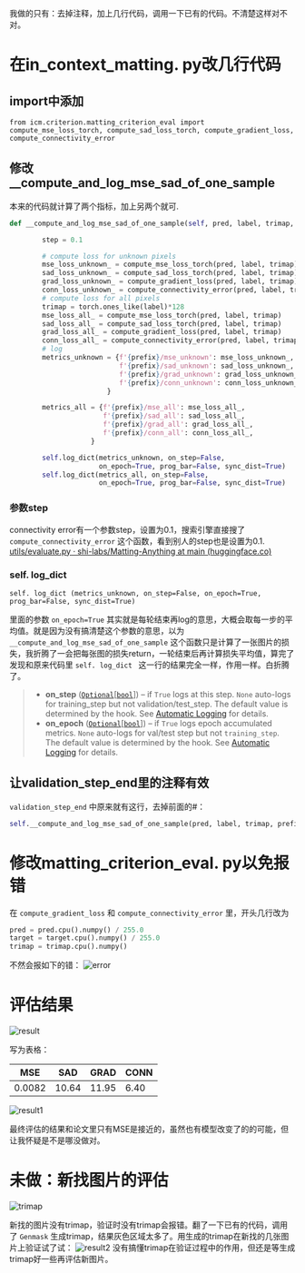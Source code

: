 我做的只有：去掉注释，加上几行代码，调用一下已有的代码。不清楚这样对不对。
# 在in_context_matting. py改几行代码
## import中添加
`from icm.criterion.matting_criterion_eval import compute_mse_loss_torch, compute_sad_loss_torch, compute_gradient_loss, compute_connectivity_error`

## 修改__compute_and_log_mse_sad_of_one_sample
本来的代码就计算了两个指标，加上另两个就可.
```python
def __compute_and_log_mse_sad_of_one_sample(self, pred, label, trimap, prefix="val"):

        step = 0.1

        # compute loss for unknown pixels
        mse_loss_unknown_ = compute_mse_loss_torch(pred, label, trimap)
        sad_loss_unknown_ = compute_sad_loss_torch(pred, label, trimap)
        grad_loss_unknown_ = compute_gradient_loss(pred, label, trimap)
        conn_loss_unknown_ = compute_connectivity_error(pred, label, trimap, step)
        # compute loss for all pixels
        trimap = torch.ones_like(label)*128
        mse_loss_all_ = compute_mse_loss_torch(pred, label, trimap)
        sad_loss_all_ = compute_sad_loss_torch(pred, label, trimap)
        grad_loss_all_ = compute_gradient_loss(pred, label, trimap)
        conn_loss_all_ = compute_connectivity_error(pred, label, trimap, step)
        # log
        metrics_unknown = {f'{prefix}/mse_unknown': mse_loss_unknown_,
                           f'{prefix}/sad_unknown': sad_loss_unknown_,
                           f'{prefix}/grad_unknown': grad_loss_unknown_,
                           f'{prefix}/conn_unknown': conn_loss_unknown_,     
                        }

        metrics_all = {f'{prefix}/mse_all': mse_loss_all_,
                       f'{prefix}/sad_all': sad_loss_all_,
                       f'{prefix}/grad_all': grad_loss_all_,
                       f'{prefix}/conn_all': conn_loss_all_,    
                    }

        self.log_dict(metrics_unknown, on_step=False,
                      on_epoch=True, prog_bar=False, sync_dist=True)
        self.log_dict(metrics_all, on_step=False,
                      on_epoch=True, prog_bar=False, sync_dist=True)
```
### 参数step
connectivity error有一个参数step，设置为0.1，搜索引擎直接搜了 `compute_connectivity_error` 这个函数，看到别人的step也是设置为0.1.
[utils/evaluate.py · shi-labs/Matting-Anything at main (huggingface.co)](https://huggingface.co/spaces/shi-labs/Matting-Anything/blob/main/utils/evaluate.py)

### self. log_dict 
`self. log_dict (metrics_unknown, on_step=False, on_epoch=True, prog_bar=False, sync_dist=True)`

里面的参数 `on_epoch=True` 其实就是每轮结束再log的意思，大概会取每一步的平均值。就是因为没有搞清楚这个参数的意思，以为 `__compute_and_log_mse_sad_of_one_sample` 这个函数只是计算了一张图片的损失，我折腾了一会把每张图的损失return，一轮结束后再计算损失平均值，算完了发现和原来代码里 `self. log_dict ` 这一行的结果完全一样，作用一样。白折腾了。

>- **on_step**[](https://lightning.ai/docs/pytorch/stable/api/lightning.pytorch.core.LightningModule.html#lightning.pytorch.core.LightningModule.log_dict.params.on_step) ([`Optional`]( https://docs.python.org/3/library/typing.html#typing.Optional "(in Python v3.12)")[[`bool`]( https://docs.python.org/3/library/functions.html#bool "(in Python v3.12)")]) – if `True` logs at this step. `None` auto-logs for training_step but not validation/test_step. The default value is determined by the hook. See [Automatic Logging](https://lightning.ai/docs/pytorch/stable/extensions/logging.html#automatic-logging) for details.
>- **on_epoch**[](https://lightning.ai/docs/pytorch/stable/api/lightning.pytorch.core.LightningModule.html#lightning.pytorch.core.LightningModule.log_dict.params.on_epoch) ([`Optional`]( https://docs.python.org/3/library/typing.html#typing.Optional " (in Python v3.12)")[[`bool`]( https://docs.python.org/3/library/functions.html#bool " (in Python v3.12)")]) – if `True` logs epoch accumulated metrics. `None` auto-logs for val/test step but not `training_step`. The default value is determined by the hook. See [Automatic Logging](https://lightning.ai/docs/pytorch/stable/extensions/logging.html#automatic-logging) for details.

## 让validation_step_end里的注释有效
 `validation_step_end` 中原来就有这行，去掉前面的#：
```python
self.__compute_and_log_mse_sad_of_one_sample(pred, label, trimap, prefix="val")
```  

# 修改matting_criterion_eval. py以免报错
在 `compute_gradient_loss` 和 `compute_connectivity_error` 里，开头几行改为
```python
pred = pred.cpu().numpy() / 255.0
target = target.cpu().numpy() / 255.0
trimap = trimap.cpu().numpy()
```
不然会报如下的错：
![error](./frostyganache_读代码笔记/image/error.png)


# 评估结果
![result](./frostyganache_读代码笔记/image/result.png)

写为表格：

| MSE    | SAD   | GRAD  | CONN |
| ------ | ----- | ----- | ---- |
| 0.0082 | 10.64 | 11.95 | 6.40 |

![result1](./frostyganache_读代码笔记/image/result1.png)

最终评估的结果和论文里只有MSE是接近的，虽然也有模型改变了的的可能，但让我怀疑是不是哪没做对。
# 未做：新找图片的评估
![trimap](./frostyganache_读代码笔记/image/trimap.png)

新找的图片没有trimap，验证时没有trimap会报错。翻了一下已有的代码，调用了 `Genmask` 生成trimap，结果灰色区域太多了。用生成的trimap在新找的几张图片上验证试了试：
![result2](./frostyganache_读代码笔记/image/result2.png)
没有搞懂trimap在验证过程中的作用，但还是等生成trimap好一些再评估新图片。